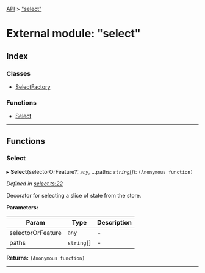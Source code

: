 [API](../README.md) > ["select"](../modules/_select_.md)

# External module: "select"

## Index

### Classes

* [SelectFactory](../classes/_select_.selectfactory.md)

### Functions

* [Select](_select_.md#select)

---

## Functions
<a id="select"></a>

###  Select

▸ **Select**(selectorOrFeature?: *`any`*, ...paths: *`string`[]*): `(Anonymous function)`

*Defined in [select.ts:22](https://github.com/amcdnl/ngxs/blob/bb9eb5a/packages/store/src/select.ts#L22)*

Decorator for selecting a slice of state from the store.

**Parameters:**

| Param | Type | Description |
| ------ | ------ | ------ |
| selectorOrFeature | `any`   |  - |
| paths | `string`[]   |  - |

**Returns:** `(Anonymous function)`

___

